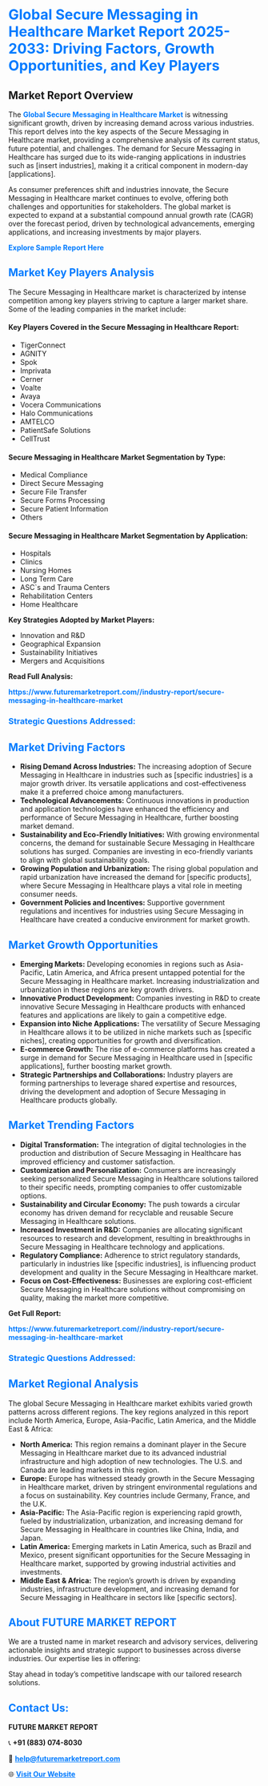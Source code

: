 <h1 style="color: #007BFF;">Global Secure Messaging in Healthcare Market Report 2025-2033: Driving Factors, Growth Opportunities, and Key Players</h1>

<section id="overview">
<h2>Market Report Overview</h2>
<p>The <a href="https://www.futuremarketreport.com//industry-report/secure-messaging-in-healthcare-market" style="color: #007BFF; text-decoration: none;"><strong>Global Secure Messaging in Healthcare Market</strong></a> is witnessing significant growth, driven by increasing demand across various industries. This report delves into the key aspects of the Secure Messaging in Healthcare market, providing a comprehensive analysis of its current status, future potential, and challenges. The demand for Secure Messaging in Healthcare has surged due to its wide-ranging applications in industries such as [insert industries], making it a critical component in modern-day [applications].</p>
<p>As consumer preferences shift and industries innovate, the Secure Messaging in Healthcare market continues to evolve, offering both challenges and opportunities for stakeholders. The global market is expected to expand at a substantial compound annual growth rate (CAGR) over the forecast period, driven by technological advancements, emerging applications, and increasing investments by major players.</p>
</section>

<section id="overview">
<p><a href="https://www.futuremarketreport.com//request-sample/reportId=77295" style="color: #007BFF; text-decoration: none;"><strong>Explore Sample Report Here</strong></a></p>
</section>

<section id="key-players">
<h2 style="color: #007BFF;">Market Key Players Analysis</h2>
<p>The Secure Messaging in Healthcare market is characterized by intense competition among key players striving to capture a larger market share. Some of the leading companies in the market include:</p>
<h4>Key Players Covered in the Secure Messaging in Healthcare Report:</h4>
<ul><li>TigerConnect</li><li>AGNITY</li><li>Spok</li><li>Imprivata</li><li>Cerner</li><li>Voalte</li><li>Avaya</li><li>Vocera Communications</li><li>Halo Communications</li><li>AMTELCO</li><li>PatientSafe Solutions</li><li>CellTrust</li></ul>
<h4>Secure Messaging in Healthcare Market Segmentation by Type:</h4>
<ul><li>Medical Compliance</li><li>Direct Secure Messaging</li><li>Secure File Transfer</li><li>Secure Forms Processing</li><li>Secure Patient Information</li><li>Others</li></ul>

<h4>Secure Messaging in Healthcare Market Segmentation by Application:</h4>
<ul><li>Hospitals</li><li>Clinics</li><li>Nursing Homes</li><li>Long Term Care</li><li>ASC`s and Trauma Centers</li><li>Rehabilitation Centers</li><li>Home Healthcare</li></ul>
<p><strong>Key Strategies Adopted by Market Players:</strong></p>
<ul>
<li>Innovation and R&D</li>
<li>Geographical Expansion</li>
<li>Sustainability Initiatives</li>
<li>Mergers and Acquisitions</li>
</ul>
</section>

<section>
<p><strong>Read Full Analysis: </strong></p><a href="https://www.futuremarketreport.com//industry-report/secure-messaging-in-healthcare-market" style="color: #007BFF; text-decoration: none;"><strong>https://www.futuremarketreport.com//industry-report/secure-messaging-in-healthcare-market</strong></a>
<h3 style="color: #007BFF;">Strategic Questions Addressed:</h3>
</section>

<section id="driving-factors">
<h2 style="color: #007BFF;">Market Driving Factors</h2>
<ul>
<li><strong>Rising Demand Across Industries:</strong> The increasing adoption of Secure Messaging in Healthcare in industries such as [specific industries] is a major growth driver. Its versatile applications and cost-effectiveness make it a preferred choice among manufacturers.</li>
<li><strong>Technological Advancements:</strong> Continuous innovations in production and application technologies have enhanced the efficiency and performance of Secure Messaging in Healthcare, further boosting market demand.</li>
<li><strong>Sustainability and Eco-Friendly Initiatives:</strong> With growing environmental concerns, the demand for sustainable Secure Messaging in Healthcare solutions has surged. Companies are investing in eco-friendly variants to align with global sustainability goals.</li>
<li><strong>Growing Population and Urbanization:</strong> The rising global population and rapid urbanization have increased the demand for [specific products], where Secure Messaging in Healthcare plays a vital role in meeting consumer needs.</li>
<li><strong>Government Policies and Incentives:</strong> Supportive government regulations and incentives for industries using Secure Messaging in Healthcare have created a conducive environment for market growth.</li>
</ul>
</section>

<section id="growth-opportunities">
<h2 style="color: #007BFF;">Market Growth Opportunities</h2>
<ul>
<li><strong>Emerging Markets:</strong> Developing economies in regions such as Asia-Pacific, Latin America, and Africa present untapped potential for the Secure Messaging in Healthcare market. Increasing industrialization and urbanization in these regions are key growth drivers.</li>
<li><strong>Innovative Product Development:</strong> Companies investing in R&D to create innovative Secure Messaging in Healthcare products with enhanced features and applications are likely to gain a competitive edge.</li>
<li><strong>Expansion into Niche Applications:</strong> The versatility of Secure Messaging in Healthcare allows it to be utilized in niche markets such as [specific niches], creating opportunities for growth and diversification.</li>
<li><strong>E-commerce Growth:</strong> The rise of e-commerce platforms has created a surge in demand for Secure Messaging in Healthcare used in [specific applications], further boosting market growth.</li>
<li><strong>Strategic Partnerships and Collaborations:</strong> Industry players are forming partnerships to leverage shared expertise and resources, driving the development and adoption of Secure Messaging in Healthcare products globally.</li>
</ul>
</section>

<section id="trending-factors">
<h2 style="color: #007BFF;">Market Trending Factors</h2>
<ul>
<li><strong>Digital Transformation:</strong> The integration of digital technologies in the production and distribution of Secure Messaging in Healthcare has improved efficiency and customer satisfaction.</li>
<li><strong>Customization and Personalization:</strong> Consumers are increasingly seeking personalized Secure Messaging in Healthcare solutions tailored to their specific needs, prompting companies to offer customizable options.</li>
<li><strong>Sustainability and Circular Economy:</strong> The push towards a circular economy has driven demand for recyclable and reusable Secure Messaging in Healthcare solutions.</li>
<li><strong>Increased Investment in R&D:</strong> Companies are allocating significant resources to research and development, resulting in breakthroughs in Secure Messaging in Healthcare technology and applications.</li>
<li><strong>Regulatory Compliance:</strong> Adherence to strict regulatory standards, particularly in industries like [specific industries], is influencing product development and quality in the Secure Messaging in Healthcare market.</li>
<li><strong>Focus on Cost-Effectiveness:</strong> Businesses are exploring cost-efficient Secure Messaging in Healthcare solutions without compromising on quality, making the market more competitive.</li>
</ul>
</section>

<section>
<p><strong>Get Full Report: </strong></p><a href="https://www.futuremarketreport.com//industry-report/secure-messaging-in-healthcare-market" style="color: #007BFF; text-decoration: none;"><strong>https://www.futuremarketreport.com//industry-report/secure-messaging-in-healthcare-market</strong></a>
<h3 style="color: #007BFF;">Strategic Questions Addressed:</h3>
</section>


<section id="regional-analysis">
<h2 style="color: #007BFF;">Market Regional Analysis</h2>
<p>The global Secure Messaging in Healthcare market exhibits varied growth patterns across different regions. The key regions analyzed in this report include North America, Europe, Asia-Pacific, Latin America, and the Middle East & Africa:</p>
<ul>
<li><strong>North America:</strong> This region remains a dominant player in the Secure Messaging in Healthcare market due to its advanced industrial infrastructure and high adoption of new technologies. The U.S. and Canada are leading markets in this region.</li>
<li><strong>Europe:</strong> Europe has witnessed steady growth in the Secure Messaging in Healthcare market, driven by stringent environmental regulations and a focus on sustainability. Key countries include Germany, France, and the U.K.</li>
<li><strong>Asia-Pacific:</strong> The Asia-Pacific region is experiencing rapid growth, fueled by industrialization, urbanization, and increasing demand for Secure Messaging in Healthcare in countries like China, India, and Japan.</li>
<li><strong>Latin America:</strong> Emerging markets in Latin America, such as Brazil and Mexico, present significant opportunities for the Secure Messaging in Healthcare market, supported by growing industrial activities and investments.</li>
<li><strong>Middle East & Africa:</strong> The region’s growth is driven by expanding industries, infrastructure development, and increasing demand for Secure Messaging in Healthcare in sectors like [specific sectors].</li>
</ul>
</section>

<footer>
<h2 style="color: #007BFF;">About FUTURE MARKET REPORT</h2>
<p>We are a trusted name in market research and advisory services, delivering actionable insights and strategic support to businesses across diverse industries. Our expertise lies in offering:</p>

<p>Stay ahead in today’s competitive landscape with our tailored research solutions.</p>

<h2 style="color: #007BFF;">Contact Us:</h2>
<p><strong>FUTURE MARKET REPORT</strong></p>
<p>📞 <strong>+91 (883) 074-8030</strong></p>
<p>📧 <strong><a href="mailto:help@futuremarketreport.com" style="color: #007BFF;">help@futuremarketreport.com</a></strong></p>
<p>🌐 <strong><a href="https://www.futuremarketreport.com/" style="color: #007BFF;">Visit Our Website</a></strong></p>
</footer>